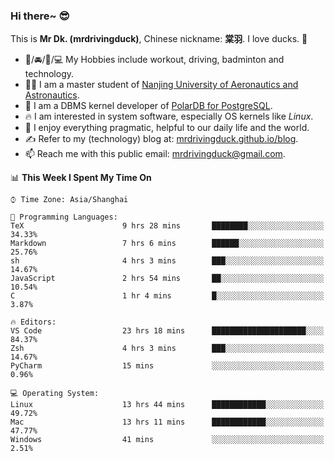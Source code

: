 ### Hi there~ 😎

This is **Mr Dk. (mrdrivingduck)**, Chinese nickname: **棠羽**. I love ducks. 🦆

- 💪/🚘/🏸/💻 My Hobbies include workout, driving, badminton and technology.
- 👨‍🎓 I am a master student of [Nanjing University of Aeronautics and Astronautics](https://en.wikipedia.org/wiki/Nanjing_University_of_Aeronautics_and_Astronautics).
- 🍊 I am a DBMS kernel developer of [PolarDB for PostgreSQL](https://github.com/ApsaraDB/PolarDB-for-PostgreSQL).
- 🔥 I am interested in system software, especially OS kernels like *Linux*.
- 🔧 I enjoy everything pragmatic, helpful to our daily life and the world.
- ✍ Refer to my (technology) blog at: [mrdrivingduck.github.io/blog](https://www.mrdrivingduck.cn/blog/#/).
- 📫 Reach me with this public email: [mrdrivingduck@gmail.com](mailto:mrdrivingduck@gmail.com).

<!--START_SECTION:waka-->
📊 **This Week I Spent My Time On** 

```text
⌚︎ Time Zone: Asia/Shanghai

💬 Programming Languages: 
TeX                      9 hrs 28 mins       ████████░░░░░░░░░░░░░░░░░   34.33% 
Markdown                 7 hrs 6 mins        ██████░░░░░░░░░░░░░░░░░░░   25.76% 
sh                       4 hrs 3 mins        ███░░░░░░░░░░░░░░░░░░░░░░   14.67% 
JavaScript               2 hrs 54 mins       ██░░░░░░░░░░░░░░░░░░░░░░░   10.54% 
C                        1 hr 4 mins         █░░░░░░░░░░░░░░░░░░░░░░░░   3.87%

🔥 Editors: 
VS Code                  23 hrs 18 mins      █████████████████████░░░░   84.37% 
Zsh                      4 hrs 3 mins        ███░░░░░░░░░░░░░░░░░░░░░░   14.67% 
PyCharm                  15 mins             ░░░░░░░░░░░░░░░░░░░░░░░░░   0.96%

💻 Operating System: 
Linux                    13 hrs 44 mins      ████████████░░░░░░░░░░░░░   49.72% 
Mac                      13 hrs 11 mins      ████████████░░░░░░░░░░░░░   47.77% 
Windows                  41 mins             ░░░░░░░░░░░░░░░░░░░░░░░░░   2.51%

```


<!--END_SECTION:waka-->

<!-- ![Mr Dk.'s GitHub Stats](https://github-readme-stats.vercel.app/api?username=mrdrivingduck&count_private&show_icons=true&theme=buefy) -->

<!-- ![Most Used Languages](https://github-readme-stats.vercel.app/api/top-langs/?username=mrdrivingduck&exclude_repo=mips32-CPU,snort-tcp-socket&theme=buefy&layout=compact&langs_count=10) -->


<!--
**mrdrivingduck/mrdrivingduck** is a ✨ _special_ ✨ repository because its `README.md` (this file) appears on your GitHub profile.

Here are some ideas to get you started:

- 🔭 I’m currently working on ...
- 🌱 I’m currently learning ...
- 👯 I’m looking to collaborate on ...
- 🤔 I’m looking for help with ...
- 💬 Ask me about ...
- 📫 How to reach me: ...
- 😄 Pronouns: ...
- ⚡ Fun fact: ...
-->
